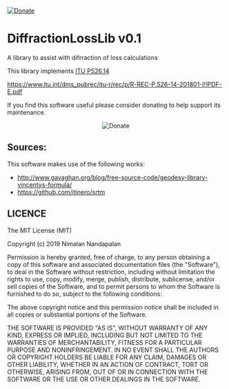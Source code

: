 [![Donate](https://img.shields.io/badge/Donate-PayPal-green.svg)](https://www.paypal.me/DonateToFOSS)

# DiffractionLossLib v0.1
A library to assist with difrraction of loss calculations

This library implements [ITU P526.14](https://www.itu.int/dms_pubrec/itu-r/rec/p/R-REC-P.526-14-201801-I!!PDF-E.pdf)

https://www.itu.int/dms_pubrec/itu-r/rec/p/R-REC-P.526-14-201801-I!!PDF-E.pdf

If you find this software useful please consider donating to help support its maintenance.
<p align="center">
    <a href="https://www.paypal.me/DonateToFOSS"></a>
        <img src="https://www.paypalobjects.com/en_US/i/btn/btn_donateCC_LG.gif" alt="Donate" />
    </a>
</p>

## Sources:
This software makes use of the following works:
* http://www.gavaghan.org/blog/free-source-code/geodesy-library-vincentys-formula/
* https://github.com/itinero/srtm

## LICENCE
The MIT License (MIT)

Copyright (c) 2019 Nimalan Nandapalan

Permission is hereby granted, free of charge, to any person obtaining a copy
of this software and associated documentation files (the "Software"), to deal
in the Software without restriction, including without limitation the rights
to use, copy, modify, merge, publish, distribute, sublicense, and/or sell
copies of the Software, and to permit persons to whom the Software is
furnished to do so, subject to the following conditions:

The above copyright notice and this permission notice shall be included in all
copies or substantial portions of the Software.

THE SOFTWARE IS PROVIDED "AS IS", WITHOUT WARRANTY OF ANY KIND, EXPRESS OR
IMPLIED, INCLUDING BUT NOT LIMITED TO THE WARRANTIES OF MERCHANTABILITY,
FITNESS FOR A PARTICULAR PURPOSE AND NONINFRINGEMENT. IN NO EVENT SHALL THE
AUTHORS OR COPYRIGHT HOLDERS BE LIABLE FOR ANY CLAIM, DAMAGES OR OTHER
LIABILITY, WHETHER IN AN ACTION OF CONTRACT, TORT OR OTHERWISE, ARISING FROM,
OUT OF OR IN CONNECTION WITH THE SOFTWARE OR THE USE OR OTHER DEALINGS IN THE
SOFTWARE.